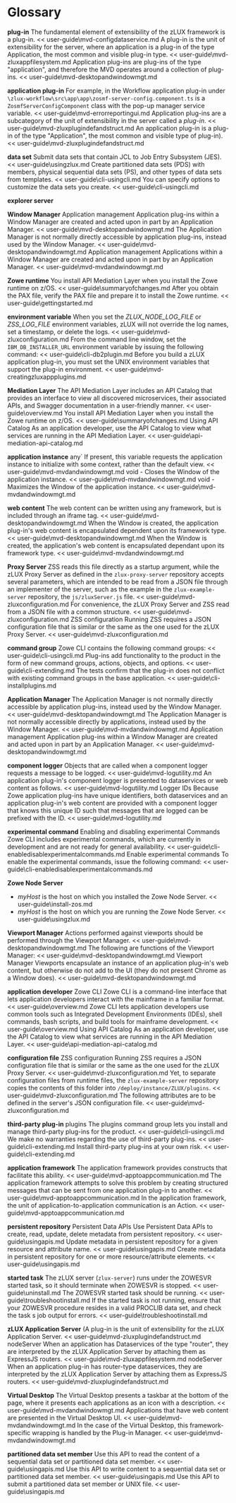 # Glossary

**plug-in** 
   The fundamental element of extensibility of the zLUX framework is a plug-in. << user-guide\mvd-configdataservice.md
   A plug-in is the unit of extensibility for the server, where an application is a plug-in of the type Application, the most common and visible plug-in type. << user-guide\mvd-zluxappfilesystem.md
   Application plug-ins are plug-ins of the type "application", and therefore the MVD operates around a collection of plug-ins. << user-guide\mvd-desktopandwindowmgt.md

**application plug-in** 
   For example, in the Workflow application plug-in under `\zlux-workflow\src\app\app\zosmf-server-config.component.ts` is a `ZosmfServerConfigComponent` class with the pop-up manager service variable. << user-guide\mvd-errorreportingui.md
   Application plug-ins are a subcategory of the unit of extensibility in the server called a *plug-in*. << user-guide\mvd-zluxplugindefandstruct.md
   An application plug-in is a plug-in of the type "Application", the most common and visible type of plug-in). << user-guide\mvd-zluxplugindefandstruct.md

**data set**
   Submit data sets that contain JCL to Job Entry Subsystem (JES). << user-guide\usingzlux.md
   Create partitioned data sets (PDS) with members, physical sequential data sets (PS), and other types of data sets from templates. << user-guide\cli-usingcli.md
   You can specify options to customize the data sets you create. << user-guide\cli-usingcli.md

**explorer server** 
   

**Window Manager** 
   Application management Application plug-ins within a Window Manager are created and acted upon in part by an Application Manager. << user-guide\mvd-desktopandwindowmgt.md
   The Application Manager is not normally directly accessible by application plug-ins, instead used by the Window Manager. << user-guide\mvd-desktopandwindowmgt.md
   Application management Applications within a Window Manager are created and acted upon in part by an Application Manager. << user-guide\mvd-mvdandwindowmgt.md

**Zowe runtime**
   You install API Mediation Layer when you install the Zowe runtime on z/OS. << user-guide\summaryofchanges.md
   After you obtain the PAX file, verify the PAX file and prepare it to install the Zowe runtime. << user-guide\gettingstarted.md

**environment variable**
   When you set the *ZLUX_NODE_LOG_FILE* or *ZSS_LOG_FILE* environment variables, zLUX will not override the log names, set a timestamp, or delete the logs. << user-guide\mvd-zluxconfiguration.md
   From the command line window, set the `IBM_DB_INSTALLER_URL` environment variable by issuing the following command: << user-guide\cli-db2plugin.md
   Before you build a zLUX application plug-in, you must set the UNIX environment variables that support the plug-in environment. << user-guide\mvd-creatingzluxappplugins.md

**Mediation Layer**
   The API Mediation Layer includes an API Catalog that provides an interface to view all discovered microservices, their associated APIs, and Swagger documentation in a user-friendly manner. << user-guide\overview.md
   You install API Mediation Layer when you install the Zowe runtime on z/OS. << user-guide\summaryofchanges.md
   Using API Catalog As an application developer, use the API Catalog to view what services are running in the API Mediation Layer. << user-guide\api-mediation-api-catalog.md

**application instance** 
   any` If present, this variable requests the application instance to initialize with some context, rather than the default view. << user-guide\mvd-mvdandwindowmgt.md
   void - Closes the Window of the application instance. << user-guide\mvd-mvdandwindowmgt.md
   void - Maximizes the Window of the application instance. << user-guide\mvd-mvdandwindowmgt.md

**web content** 
   The web content can be written using any framework, but is included through an iframe tag. << user-guide\mvd-desktopandwindowmgt.md
   When the Window is created, the application plug-in's web content is encapsulated dependent upon its framework type. << user-guide\mvd-desktopandwindowmgt.md
   When the Window is created, the application's web content is encapsulated dependant upon its framework type. << user-guide\mvd-mvdandwindowmgt.md

**Proxy Server** 
   ZSS reads this file directly as a startup argument, while the zLUX Proxy Server as defined in the `zlux-proxy-server` repository accepts several parameters, which are intended to be read from a JSON file through an implementer of the server, such as the example in the `zlux-example-server` repository, the `js/zluxServer.js` file. << user-guide\mvd-zluxconfiguration.md
   For convenience, the zLUX Proxy Server and ZSS read from a JSON file with a common structure. << user-guide\mvd-zluxconfiguration.md
   ZSS configuration Running ZSS requires a JSON configuration file that is similar or the same as the one used for the zLUX Proxy Server. << user-guide\mvd-zluxconfiguration.md

**command group** 
   Zowe CLI contains the following command groups: << user-guide\cli-usingcli.md
   Plug-ins add functionality to the product in the form of new command groups, actions, objects, and options. << user-guide\cli-extending.md
   The tests confirm that the plug-in does not conflict with existing command groups in the base application. << user-guide\cli-installplugins.md

**Application Manager** 
   The Application Manager is not normally directly accessible by application plug-ins, instead used by the Window Manager. << user-guide\mvd-desktopandwindowmgt.md
   The Application Manager is not normally accessible directly by applications, instead used by the Window Manager. << user-guide\mvd-mvdandwindowmgt.md
   Application management Application plug-ins within a Window Manager are created and acted upon in part by an Application Manager. << user-guide\mvd-desktopandwindowmgt.md

**component logger** 
   Objects that are called when a component logger requests a message to be logged. << user-guide\mvd-logutility.md
   An application plug-in's component logger is presented to dataservices or web content as follows. << user-guide\mvd-logutility.md
   Logger IDs Because Zowe application plug-ins have unique identifiers, both dataservices and an application plug-in's web content are provided with a component logger that knows this unique ID such that messages that are logged can be prefixed with the ID. << user-guide\mvd-logutility.md

**experimental command** 
   Enabling and disabling experimental Commands Zowe CLI includes experimental commands, which are currently in development and are not ready for general availability. << user-guide\cli-enabledisablexperimentalcommands.md
   Enable experimental commands To enable the experimental commands, issue the following command: << user-guide\cli-enabledisablexperimentalcommands.md

**Zowe Node Server**
   - _myHost_ is the host on which you installed the Zowe Node Server. << user-guide\install-zos.md
   - *myHost* is the host on which you are running the Zowe Node Server. << user-guide\usingzlux.md

**Viewport Manager** 
   Actions performed against viewports should be performed through the Viewport Manager. << user-guide\mvd-desktopandwindowmgt.md
   The following are functions of the Viewport Manager: << user-guide\mvd-desktopandwindowmgt.md
   Viewport Manager Viewports encapsulate an instance of an application plug-in's web content, but otherwise do not add to the UI (they do not present Chrome as a Window does). << user-guide\mvd-desktopandwindowmgt.md

**application developer**
   Zowe CLI Zowe CLI is a command-line interface that lets application developers interact with the mainframe in a familiar format. << user-guide\overview.md
   Zowe CLI lets application developers use common tools such as Integrated Development Environments (IDEs), shell commands, bash scripts, and build tools for mainframe development. << user-guide\overview.md
   Using API Catalog As an application developer, use the API Catalog to view what services are running in the API Mediation Layer. << user-guide\api-mediation-api-catalog.md

**configuration file**
   ZSS configuration Running ZSS requires a JSON configuration file that is similar or the same as the one used for the zLUX Proxy Server. << user-guide\mvd-zluxconfiguration.md
   Yet, to separate configuration files from runtime files, the `zlux-example-server` repository copies the contents of this folder into `/deploy/instance/ZLUX/plugins`. << user-guide\mvd-zluxconfiguration.md
   The following attributes are to be defined in the server's JSON configuration file. << user-guide\mvd-zluxconfiguration.md

**third-party plug-in**
   plugins The plugins command group lets you install and manage third-party plug-ins for the product. << user-guide\cli-usingcli.md
   We make no warranties regarding the use of third-party plug-ins. << user-guide\cli-extending.md
   Install third-party plug-ins at your own risk. << user-guide\cli-extending.md

**application framework**
   The application framework provides constructs that facilitate this ability. << user-guide\mvd-apptoappcommunication.md
   The application framework attempts to solve this problem by creating structured messages that can be sent from one application plug-in to another. << user-guide\mvd-apptoappcommunication.md
   In the application framework, the unit of application-to-application communication is an Action. << user-guide\mvd-apptoappcommunication.md

**persistent repository**
   Persistent Data APIs Use Persistent Data APIs to create, read, update, delete metadata from persistent repository. << user-guide\usingapis.md
   Update metadata in persistent repository for a given resource and attribute name. << user-guide\usingapis.md
   Create metadata in persistent repository for one or more resource/attribute elements. << user-guide\usingapis.md

**started task** 
   The zLUX server (`zlux-server`) runs under the ZOWESVR started task, so it should terminate when ZOWESVR is stopped. << user-guide\uninstall.md
   The ZOWESVR started task should be running. << user-guide\troubleshootinstall.md
   If the started task is not running, ensure that your ZOWESVR procedure resides in a valid PROCLIB data set, and check the task s job output for errors. << user-guide\troubleshootinstall.md

**zLUX Application Server**
   (A plug-in is the unit of extensibility for the zLUX Application Server. << user-guide\mvd-zluxplugindefandstruct.md
  nodeServer When an application has Dataservices of the type "router", they are interpreted by the zLUX Application Server by attaching them as ExpressJS routers. << user-guide\mvd-zluxappfilesystem.md
   nodeServer When an application plug-in has router-type dataservices, they are interpreted by the zLUX Application Server by attaching them as ExpressJS routers. << user-guide\mvd-zluxplugindefandstruct.md

**Virtual Desktop**
   The Virtual Desktop presents a taskbar at the bottom of the page, where it presents each applications as an icon with a description. << user-guide\mvd-mvdandwindowmgt.md
   Applications that have web content are presented in the Virtual Desktop UI. << user-guide\mvd-mvdandwindowmgt.md
   In the case of the Virtual Desktop, this framework-specific wrapping is handled by the Plug-in Manager. << user-guide\mvd-mvdandwindowmgt.md

**partitioned data set member** 
   Use this API to read the content of a sequential data set or partitioned data set member. << user-guide\usingapis.md
   Use this API to write content to a sequential data set or partitioned data set member. << user-guide\usingapis.md
   Use this API to submit a partitioned data set member or UNIX file. << user-guide\usingapis.md

